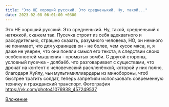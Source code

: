 ```yaml
---
title: "Это НЕ хороший русский. Это средненький. Ну, такой..."
date: 2023-02-08 06:01:00 +0300
---
```


Это НЕ хороший русский. Это средненький. Ну, такой, средненький с натяжкой, скажем так.
Пусечка строит из себя адекватного и рассудительно, страшно сказать, разумного человека, НО, он немного не понимает, что для украинцев он - не более, чем кусок мяса, и, я даже не уверен, что они поняли смысл его текста, в следствии своих особенностей мышления - промытых зомби.
С другой стороны, условный пусечка - долбаёб. что разговаривает с существами, что дрочат на контент с человеческий расчленёнкой, которой у них полно, благодаря Хуйлу, чьи мультимиллиардеры из минобороны, чтоб быстрее тратить солдат, теперь запретили использовать современную технику и гражданский транспорт.
Фотография
https://vk.com/photo41076938_457249537

[Вложение](https://vk.com/photo41076938_457249537)
